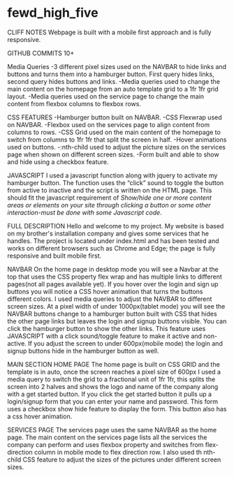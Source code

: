 # fewd_high_five
CLIFF NOTES
Webpage is built with a mobile first approach and is fully responsive.
 
GITHUB COMMITS
10+
 
Media Queries
-3 different pixel sizes used on the NAVBAR to hide links and buttons and turns them into a hamburger button. First query hides links, second query hides buttons and links.
-Media queries used to change the main content on the homepage from an auto template grid to a 1fr 1fr grid layout.
-Media queries used on the service page to change the main content from flexbox columns to flexbox rows.
 
CSS FEATURES
-Hamburger button built on NAVBAR.
-CSS Flexwrap used on NAVBAR.
-Flexbox used on the services page to align content from columns to rows.
-CSS Grid used on the main content of the homepage to switch from columns to 1fr 1fr that split the screen in half.
-Hover animations used on buttons.
-:nth-child used to adjust the picture sizes on the services page when shown on different screen sizes. 
-Form built and able to show and hide using a checkbox feature.
 
JAVASCRIPT
I used a javascript function along with jquery to activate my hamburger button. The function uses the “click” sound to toggle the button from active to inactive and the script is written on the HTML page. This should fit the javascript requirement of *Show/hide one or more content areas or elements on your site through clicking a button or some other interaction-must be done with some Javascript code.* 
 
 
FULL DESCRIPTION
Hello and welcome to my project. My website is based on my brother's installation company and gives some services that he handles. The project is located under index.html and has been tested and works on different browsers such as Chrome and Edge; the page is fully responsive and built mobile first.
 
NAVBAR
On the home page in desktop mode you will see a Navbar at the top that  uses the CSS property flex wrap and has multiple links to different pages(not all pages available yet). If you hover over the login and sign up buttons you will notice a CSS hover animation that turns the buttons different colors. I used media queries to adjust the NAVBAR to different screen sizes. At a pixel width of under 1000px(tablet mode) you will see the NAVBAR buttons change to a hamburger button built with CSS that hides the other page links but leaves the login and signup buttons visible. You can click the hamburger button to show the other links. This feature uses JAVASCRIPT with a click sound/toggle feature to make it active and non-active. If you adjust the screen to under 600px(mobile mode) the login and signup buttons hide in the hamburger button as well.
 
MAIN SECTION HOME PAGE
The home page is built on CSS GRID and the template is in auto, once the screen reaches a pixel size of 600px I used a media query to switch the grid to a fractional unit of 1fr 1fr, this splits the screen into 2 halves and shows the logo and name of the company along with a get started button. If you click the get started button it pulls up a login/signup form that you can enter your name and password. This form uses a checkbox show hide feature to display the form. This button also has a css hover animation.
 
SERVICES PAGE
The services page uses the same NAVBAR as the home page. The main content on the services page lists all the services the company can perform and uses flexbox property and switches from flex-direction column in mobile mode to flex direction row. I also used th nth-child CSS feature to adjust the sizes of the pictures under different screen sizes.
